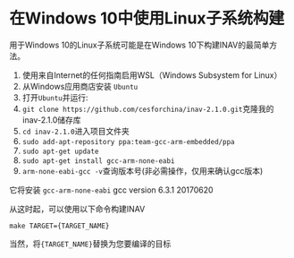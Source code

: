 # 在Windows 10中使用Linux子系统构建

用于Windows 10的Linux子系统可能是在Windows 10下构建INAV的最简单方法。

1. 使用来自Internet的任何指南启用WSL（Windows Subsystem for Linux）
1. 从Windows应用商店安装 `Ubuntu`
1. 打开`Ubuntu`并运行:
1. `git clone https://github.com/cesforchina/inav-2.1.0.git`克隆我的inav-2.1.0储存库
1. `cd inav-2.1.0`进入项目文件夹
1. `sudo add-apt-repository ppa:team-gcc-arm-embedded/ppa`
1. `sudo apt-get update`
1. `sudo apt-get install gcc-arm-none-eabi`
1. `arm-none-eabi-gcc -v`查询版本号(非必需操作，仅用来确认gcc版本)

它将安装 `gcc-arm-none-eabi` gcc version 6.3.1 20170620

从这时起，可以使用以下命令构建INAV

`make TARGET={TARGET_NAME}`

当然，将`{TARGET_NAME}`替换为您要编译的目标
